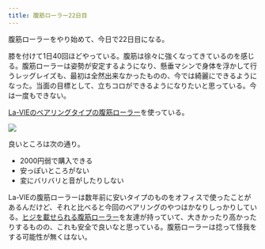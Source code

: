```yaml
---
title: 腹筋ローラー22日目
---
```

腹筋ローラーをやり始めて、今日で22日目になる。

膝を付けて1日40回ほどやっている。腹筋は徐々に強くなってきているのを感じる。腹筋ローラーは姿勢が安定するようになり、懸垂マシンで身体を浮かして行うレッグレイズも、最初は全然出来なかったものの、今では綺麗にできるようになった。当面の目標として、立ちコロができるようになりたいと思っている。今は一度もできない。

[La-VIEのベアリングタイプの腹筋ローラー](https://www.amazon.co.jp/dp/B07DNVTVVM)を使っている。

![](https://lh3.googleusercontent.com/docs/ADP-6oHRPq18XXluDgzRwUvdFYulLLjlYY1rHGe8XlP5x-Tbou6erlVXa3Oo7H5beBCZd1h3r8-lHvGvC31mEPFG1mgMGXGj8YnwFmpRCv3dy40K7AAhMNgvTrYvGkWSx1CJS0chLiQH648wNJX1lWW_Mo53MTfTMQVPyVhjTRhnn8SYaI90B5_DDYIvd2bveka_zfSqF-uFP-l3WxSrnzLEgl9B6cm2UaqD0MNJN8kOgHE6zaHYd1E7iVgLaLrB07afC8uK8JhV_R-Bx7iSABnZ1iEkoFNElT08YmMSEUbBIHMobHqb4PAyY2j1xculs-DaJSaizYu0lXfrP8OY1sXtGT7CPM3n0rnAqxbw1Wq6nlSg-9NJzJLrgiCBkoBu3TET-KY8yMMBmqh7wDioPA2_ixTXWHneXyL-Vqxnmq2TW-kRraGaLGLg3NqT-Q2mx_OCcloXgmjJEGUpoYlHBdxr6ct50Z5JvS5sVdWDbou6LZRRC3f-i4GHt5n2opxvR0FfyOF2gWY_5rFGBkHE-ksIQIG7JQFquMe4QB1moXCGGdA8L2tRJymJvil14n5wpjSoaw7ojfIHXK1ykZJx_-jOJmRKYvNOJoto-Y0phslynXAcsjRuXG51EQCI87Lxkmli0pxGRRmTVeSprVbqzvERZWPO9iyAja_i_X8Nb-_isPtU3FgTzhzLNBPry6LQb2qH4e7MHoaoVzyrhRSKoVJHDvE51KGHxMVn7GB-Hyi9gf92zK_xM7aK64pbakNqD6zJTzya3wCdoTXAaKeu39FP5vBECedLknMEHQ8lJEosfIkW1KlDlD5jWIYfmrjOqRTBZfEVUQ3pQ2jqGz9Qng6yKTxdB9ivgD8bWmSmrXabtH1FVFEt1phkMjy3iKnON8IKSR-sk5auW0UQxVWKy3c1aC3VxFefggYPFPoD-ZvRmE6QT14hcxBcftLLHaTAiIW3H41bjYE7uN9B3CLFyDehi3epNOLius8Jbl5-QGcmBppE3ooWDYJS_DqKTyHIgM0GAf_xEbmyEGhxioORoWhUeRzHTd9b7rE2Gh2nN_HVMmgZO-rpFGN0vION-LUkFXLnWPnlGfQP3fDe46ZXaPZHjc6RvaDTny7LcU7Dem8Kf4Ekk2FUTUt6Qbfsi92LpIp4c6jT1HubvfOkYvuTYlB2GKGjauhRFVwIIworOrw1GlkkyPvcx39rb__RWVJud4rlTZuy5frDKVj33tt2WJL81rXbG5trp-hvi_qPErft-1sppBE5)

良いところは次の通り。

*   2000円弱で購入できる
*   安っぽいところがない
*   変にバリバリと音がしたりしない

La-VIEの腹筋ローラーは数年前に安いタイプのものをオフィスで使ったことがあるんだけど、それと比べると今回のベアリングのやつはかなりしっかりしている。[ヒジを載せられる腹筋ローラー](https://www.amazon.co.jp/dp/B08MPRQ4PD)を友達が持っていて、大きかったり高かったりするものの、これも安全で良いなと思っている。腹筋ローラーは捻って怪我をする可能性が無くはない。
